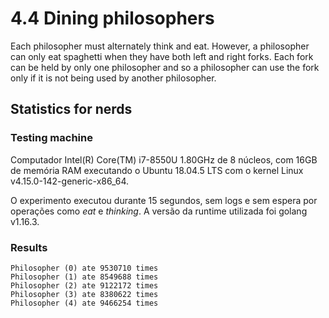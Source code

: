 # 4.4 Dining philosophers

Each philosopher must alternately think and eat. However, a philosopher can only eat spaghetti when they have both left and right forks. Each fork can be held by only one philosopher and so a philosopher can use the fork only if it is not being used by another philosopher.

## Statistics for nerds

### Testing machine
Computador Intel(R) Core(TM) i7-8550U 1.80GHz de 8 núcleos,
com 16GB de memória RAM executando o Ubuntu 18.04.5 LTS com
o kernel Linux v4.15.0-142-generic-x86_64.

O experimento executou durante 15 segundos, sem logs e sem espera por operações
como *eat* e *thinking*. A versão da runtime utilizada foi golang v1.16.3.

### Results
``` shell
Philosopher (0) ate 9530710 times
Philosopher (1) ate 8549688 times
Philosopher (2) ate 9122172 times
Philosopher (3) ate 8380622 times
Philosopher (4) ate 9466254 times
```